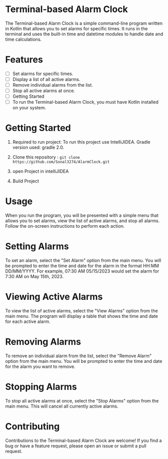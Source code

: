 # Terminal-based Alarm Clock 

The Terminal-based Alarm Clock is a simple command-line program written in Kotlin
that allows you to set alarms for specific times. It runs in the terminal and 
uses the built-in time and datetime modules to handle date and time calculations.

# Features

- [ ] Set alarms for specific times.
- [ ] Display a list of all active alarms.
- [ ] Remove individual alarms from the list.
- [ ] Stop all active alarms at once.
- [ ] Getting Started
- [ ] To run the Terminal-based Alarm Clock, you must have Kotlin installed on your system.

# Getting Started

1. Required to run project:
   To run this project use IntelliJIDEA.
   Gradle version used: gradle 2.0.
2. Clone this repository :
   `git clone https://github.com/Sonal3274/AlarmClock.git`                                                                                                                                                                                                                                    
3. open Project in intelliJIDEA

4. Build Project

# Usage
When you run the program, you will be presented with a simple menu that allows 
you to set alarms, view the list of active alarms, and stop all alarms. 
Follow the on-screen instructions to perform each action.

# Setting Alarms
To set an alarm, select the "Set Alarm" option from the main menu. 
You will be prompted to enter the time and date for the alarm in the 
format HH:MM DD/MM/YYYY. For example, 07:30 AM 05/15/2023 would set the alarm 
for 7:30 AM on May 15th, 2023.

# Viewing Active Alarms
To view the list of active alarms, select the "View Alarms" option from the main 
menu. The program will display a table that shows the time and date for each 
active alarm.

# Removing Alarms
To remove an individual alarm from the list, select the "Remove Alarm" 
option from the main menu. You will be prompted to enter the time and date 
for the alarm you want to remove.

# Stopping Alarms
To stop all active alarms at once, select the "Stop Alarms" option from the 
main menu. This will cancel all currently active alarms.

# Contributing
Contributions to the Terminal-based Alarm Clock are welcome! 
If you find a bug or have a feature request, please open an issue or submit 
a pull request.